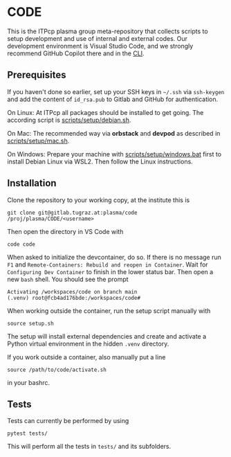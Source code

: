 # CODE

This is the ITPcp plasma group meta-repository that collects scripts
to setup development and use of internal and external codes. Our development
environment is Visual Studio Code, and we strongly recommend GitHub Copilot
there and in the [CLI](https://docs.github.com/en/copilot/github-copilot-in-the-cli/setting-up-github-copilot-in-the-cli).

## Prerequisites

If you haven't done so earlier, set up your SSH keys in `~/.ssh` via `ssh-keygen` and
add the content of `id_rsa.pub` to Gitlab and GitHub for authentication.

On Linux: At ITPcp all packages should be installed to get going.
The according script is [scripts/setup/debian.sh](scripts/setup/debian.sh).

On Mac: The recommended way via **orbstack**
and **devpod** as described in [scripts/setup/mac.sh](scripts/setup/mac.sh).

On Windows: Prepare your machine with
[scripts/setup/windows.bat](scripts/setup/windows.bat) first
to install Debian Linux via WSL2. Then follow the Linux instructions.

## Installation

Clone the repository to your working copy, at the institute this is

    git clone git@gitlab.tugraz.at:plasma/code /proj/plasma/CODE/<username>

Then open the directory in VS Code with

    code code

When asked to initialize the devcontainer, do so. If there is no message run `F1` and `Remote-Containers: Rebuild and reopen in Container`. Wait for
`Configuring Dev Container` to finish in the lower status bar. Then open a
new `bash` shell. You should see the prompt

    Activating /workspaces/code on branch main
    (.venv) root@fcb4ad176bde:/workspaces/code#

When working outside the container, run the setup script manually with

    source setup.sh

The setup will install external dependencies and create and activate
a Python virtual environment in the hidden `.venv` directory.

If you work outside a container, also manually put a line

    source /path/to/code/activate.sh

in your bashrc.

## Tests

Tests can currently be performed by using

    pytest tests/

This will perform all the tests in `tests/` and its subfolders.
